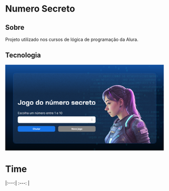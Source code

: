 <h1> Numero Secreto </h1>

<h2>Sobre</h2>
<p>Projeto utilizado nos cursos de lógica de programação da Alura.</p>

## Tecnologia

<div>
  <img src = "./img/pagina_principal.png">
</div>

# Time

|:---:| :---: |
